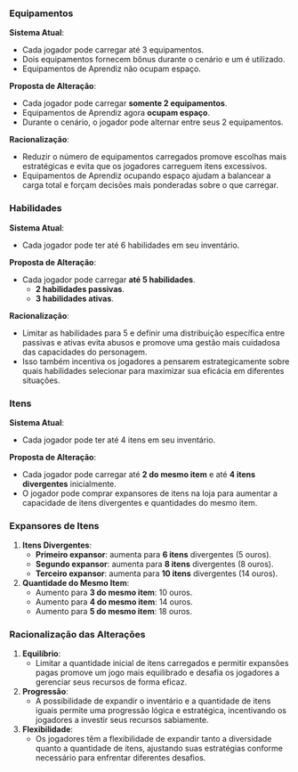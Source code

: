 ### **Equipamentos**
**Sistema Atual**:
- Cada jogador pode carregar até 3 equipamentos.
- Dois equipamentos fornecem bônus durante o cenário e um é utilizado.
- Equipamentos de Aprendiz não ocupam espaço.

**Proposta de Alteração**:
- Cada jogador pode carregar **somente 2 equipamentos**.
- Equipamentos de Aprendiz agora **ocupam espaço**.
- Durante o cenário, o jogador pode alternar entre seus 2 equipamentos.

**Racionalização**:
- Reduzir o número de equipamentos carregados promove escolhas mais estratégicas e evita que os jogadores carreguem itens excessivos.
- Equipamentos de Aprendiz ocupando espaço ajudam a balancear a carga total e forçam decisões mais ponderadas sobre o que carregar.

### **Habilidades**
**Sistema Atual**:
- Cada jogador pode ter até 6 habilidades em seu inventário.

**Proposta de Alteração**:
- Cada jogador pode carregar **até 5 habilidades**.
    - **2 habilidades passivas**.
    - **3 habilidades ativas**.

**Racionalização**:
- Limitar as habilidades para 5 e definir uma distribuição específica entre passivas e ativas evita abusos e promove uma gestão mais cuidadosa das capacidades do personagem.
- Isso também incentiva os jogadores a pensarem estrategicamente sobre quais habilidades selecionar para maximizar sua eficácia em diferentes situações.

### **Itens**
**Sistema Atual**:
- Cada jogador pode ter até 4 itens em seu inventário.

**Proposta de Alteração**:
- Cada jogador pode carregar até **2 do mesmo item** e até **4 itens divergentes** inicialmente.
- O jogador pode comprar expansores de itens na loja para aumentar a capacidade de itens divergentes e quantidades do mesmo item.

### **Expansores de Itens**
1. **Itens Divergentes**:
    - **Primeiro expansor**: aumenta para **6 itens** divergentes (5 ouros).
    - **Segundo expansor**: aumenta para **8 itens** divergentes (8 ouros).
    - **Terceiro expansor**: aumenta para **10 itens** divergentes (14 ouros).
2. **Quantidade do Mesmo Item**:
    - Aumento para **3 do mesmo item**: 10 ouros.
    - Aumento para **4 do mesmo item**: 14 ouros.
    - Aumento para **5 do mesmo item**: 18 ouros.

### **Racionalização das Alterações**
1. **Equilíbrio**:
    - Limitar a quantidade inicial de itens carregados e permitir expansões pagas promove um jogo mais equilibrado e desafia os jogadores a gerenciar seus recursos de forma eficaz.
2. **Progressão**:
    - A possibilidade de expandir o inventário e a quantidade de itens iguais permite uma progressão lógica e estratégica, incentivando os jogadores a investir seus recursos sabiamente.
3. **Flexibilidade**:
    - Os jogadores têm a flexibilidade de expandir tanto a diversidade quanto a quantidade de itens, ajustando suas estratégias conforme necessário para enfrentar diferentes desafios.